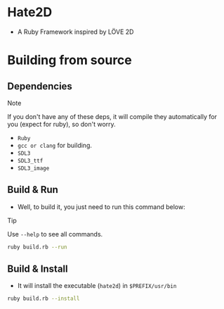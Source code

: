 # Hate2D
- A Ruby Framework inspired by LÖVE 2D

# Building from source

## Dependencies
> [!NOTE]
> If you don't have any of these deps, it will compile they automatically for you (expect for ruby), so don't worry.

- `Ruby`
- `gcc or clang` for building.
- `SDL3`
- `SDL3_ttf`
- `SDL3_image`

## Build & Run
- Well, to build it, you just need to run this command below:

> [!TIP]
> Use `--help` to see all commands.

```bash
ruby build.rb --run
```

## Build & Install
- It will install the executable (`hate2d`) in `$PREFIX/usr/bin`
```bash
ruby build.rb --install
```
